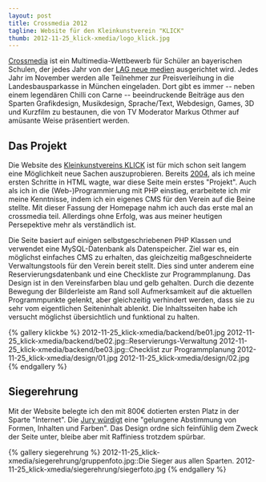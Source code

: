 ```yaml
---
layout: post
title: Crossmedia 2012
tagline: Website für den Kleinkunstverein "KLICK"
thumb: 2012-11-25_klick-xmedia/logo_klick.jpg
---
```


[Crossmedia](http://www.crossmedia-festival.de/index.php) ist ein Multimedia-Wettbewerb für Schüler an bayerischen Schulen, der jedes Jahr von der [LAG neue medien](http://lag.crossmedia-festival.de/) ausgerichtet wird. Jedes Jahr im November werden alle Teilnehmer zur Preisverleihung in die Landesbausparkasse in München eingeladen. Dort gibt es immer -- neben einem legendären Chilli con Carne -- beeindruckende Beiträge aus den Sparten Grafikdesign, Musikdesign, Sprache/Text, Webdesign,
Games, 3D und Kurzfilm zu bestaunen<!--more-->, die von TV Moderator Markus Othmer auf amüsante Weise präsentiert werden. 

## Das Projekt 
Die Website des [Kleinkunstvereins KLICK](http://www.klick-immenstadt.de/index.php?section=ueber_uns) ist für mich schon seit langem eine Möglichkeit neue Sachen auszuprobieren. Bereits [2004](http://www.klick-immenstadt.de/_bis2004/), als ich meine ersten Schritte in HTML wagte, war diese Seite mein erstes "Projekt". Auch als ich in die (Web-)Programmierung mit PHP einstieg, erarbeitete ich mir meine Kenntnisse, indem ich ein eigenes CMS für den Verein auf
die Beine stellte. Mit dieser Fassung der Homepage nahm ich auch das erste mal an crossmedia teil. Allerdings ohne Erfolg, was aus meiner heutigen Persepektive mehr als verständlich ist. 

Die Seite basiert auf einigen selbstgeschriebenen PHP Klassen und verwendet eine MySQL-Datenbank als Datenspeicher. Ziel war es, ein möglichst einfaches CMS zu erhalten, das gleichzeitig maßgeschneiderte Verwaltungstools für den Verein bereit stellt. Dies sind unter anderem eine Reservierungsdatenbank und eine Checkliste zur Programmplanung.
Das Design ist in den Vereinsfarben blau und gelb gehalten. Durch die dezente Bewegung der Bilderleiste am Rand soll Aufmerksamkeit auf die aktuellen Programmpunkte gelenkt, aber gleichzeitig verhindert werden, dass sie zu sehr vom eigentlichen Seiteninhalt ablenkt. Die Inhaltsseiten habe ich versucht möglichst übersichtlich und funktional zu halten.  

{% gallery klickbe %}
2012-11-25_klick-xmedia/backend/be01.jpg
2012-11-25_klick-xmedia/backend/be02.jpg::Reservierungs-Verwaltung
2012-11-25_klick-xmedia/backend/be03.jpg::Checklist zur Programmplanung
2012-11-25_klick-xmedia/design/01.jpg
2012-11-25_klick-xmedia/design/02.jpg
{% endgallery %}

## Siegerehrung 
Mit der Website belegte ich den mit 800€ dotierten ersten Platz in der Sparte "Internet". Die [Jury würdigt](http://www.crossmedia-festival.de/index.php?option=com_content&view=article&id=85&Itemid=86) eine "gelungene Abstimmung von Formen, Inhalten und Farben". Das Design ordne sich feinfühlig dem Zweck der Seite unter, bleibe aber mit Raffiniess trotzdem spürbar. 

{% gallery siegerehrung %}
2012-11-25_klick-xmedia/siegerehrung/gruppenfoto.jpg::Die Sieger aus allen Sparten. 
2012-11-25_klick-xmedia/siegerehrung/siegerfoto.jpg
{% endgallery %}

